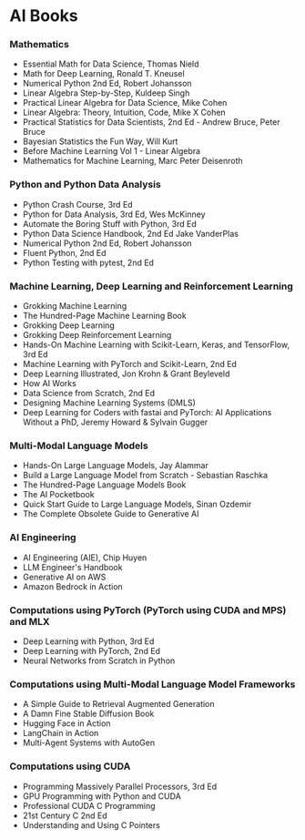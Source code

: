 # AI Books

### Mathematics
- Essential Math for Data Science, Thomas Nield
- Math for Deep Learning, Ronald T. Kneusel
- Numerical Python 2nd Ed, Robert Johansson 
- Linear Algebra Step-by-Step, Kuldeep Singh
- Practical Linear Algebra for Data Science, Mike Cohen
- Linear Algebra: Theory, Intuition, Code, Mike X Cohen
- Practical Statistics for Data Scientists, 2nd Ed - Andrew Bruce, Peter Bruce
- Bayesian Statistics the Fun Way, Will Kurt
- Before Machine Learning Vol 1 - Linear Algebra
- Mathematics for Machine Learning, Marc Peter Deisenroth

### Python and Python Data Analysis
- Python Crash Course, 3rd Ed
- Python for Data Analysis, 3rd Ed, Wes McKinney
- Automate the Boring Stuff with Python, 3rd Ed
- Python Data Science Handbook, 2nd Ed Jake VanderPlas
- Numerical Python 2nd Ed, Robert Johansson
- Fluent Python, 2nd Ed
- Python Testing with pytest, 2nd Ed

### Machine Learning, Deep Learning and Reinforcement Learning
- Grokking Machine Learning
- The Hundred-Page Machine Learning Book
- Grokking Deep Learning
- Grokking Deep Reinforcement Learning
- Hands-On Machine Learning with Scikit-Learn, Keras, and TensorFlow, 3rd Ed
- Machine Learning with PyTorch and Scikit-Learn, 2nd Ed
- Deep Learning Illustrated, Jon Krohn & Grant Beyleveld
- How AI Works
- Data Science from Scratch, 2nd Ed
- Designing Machine Learning Systems (DMLS)
- Deep Learning for Coders with fastai and PyTorch: AI Applications Without a PhD, Jeremy Howard & Sylvain Gugger

### Multi-Modal Language Models
- Hands-On Large Language Models, Jay Alammar
- Build a Large Language Model from Scratch - Sebastian Raschka
- The Hundred-Page Language Models Book
- The AI Pocketbook
- Quick Start Guide to Large Language Models, Sinan Ozdemir
- The Complete Obsolete Guide to Generative AI

### AI Engineering
- AI Engineering (AIE), Chip Huyen
- LLM Engineer's Handbook
- Generative AI on AWS
- Amazon Bedrock in Action

### Computations using PyTorch (PyTorch using CUDA and MPS) and MLX
- Deep Learning with Python, 3rd Ed
- Deep Learning with PyTorch, 2nd Ed
- Neural Networks from Scratch in Python

### Computations using Multi-Modal Language Model Frameworks
- A Simple Guide to Retrieval Augmented Generation
- A Damn Fine Stable Diffusion Book
- Hugging Face in Action
- LangChain in Action
- Multi-Agent Systems with AutoGen 

### Computations using CUDA
- Programming Massively Parallel Processors, 3rd Ed
- GPU Programming with Python and CUDA
- Professional CUDA C Programming
- 21st Century C 2nd Ed
- Understanding and Using C Pointers
